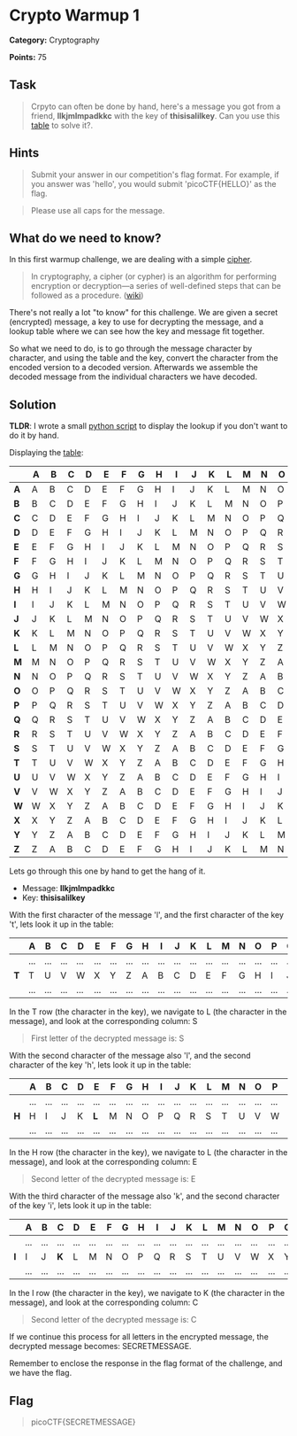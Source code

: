# Crypto Warmup 1

**Category:** Cryptography

**Points:** 75

## Task

> Crpyto can often be done by hand, here's a message you got from a friend, **llkjmlmpadkkc** with the key of **thisisalilkey**. Can you use this [table](Files/table.txt) to solve it?.  

## Hints

> Submit your answer in our competition's flag format. For example, if you answer was 'hello', you would submit 'picoCTF{HELLO}' as the flag.

> Please use all caps for the message.


## What do we need to know?

In this first warmup challenge, we are dealing with a simple [cipher](https://en.wikipedia.org/wiki/Cipher).

> In cryptography, a cipher (or cypher) is an algorithm for performing encryption or decryption—a series of well-defined steps that can be followed as a procedure. ([wiki](https://en.wikipedia.org/wiki/Cipher))

There's not really a lot "to know" for this challenge. 
We are given a secret (encrypted) message, a key to use for decrypting the message, and a lookup table where we can see how the key and message fit together. 

So what we need to do, is to go through the message character by character, and using the table and the key, convert the character from the encoded version to a decoded version. Afterwards we assemble the decoded message from the individual characters we have decoded.


## Solution

**TLDR**: I wrote a small [python script](./Solution/decypher.py) to display the lookup if you don't want to do it by hand.


Displaying the [table]():

|     |A|B|C|D|E|F|G|H|I|J|K|L|M|N|O|P|Q|R|S|T|U|V|W|X|Y|Z|
|-    |-|-|-|-|-|-|-|-|-|-|-|-|-|-|-|-|-|-|-|-|-|-|-|-|-|-|
|**A**|A|B|C|D|E|F|G|H|I|J|K|L|M|N|O|P|Q|R|S|T|U|V|W|X|Y|Z|
|**B**|B|C|D|E|F|G|H|I|J|K|L|M|N|O|P|Q|R|S|T|U|V|W|X|Y|Z|A|
|**C**|C|D|E|F|G|H|I|J|K|L|M|N|O|P|Q|R|S|T|U|V|W|X|Y|Z|A|B|
|**D**|D|E|F|G|H|I|J|K|L|M|N|O|P|Q|R|S|T|U|V|W|X|Y|Z|A|B|C|
|**E**|E|F|G|H|I|J|K|L|M|N|O|P|Q|R|S|T|U|V|W|X|Y|Z|A|B|C|D|
|**F**|F|G|H|I|J|K|L|M|N|O|P|Q|R|S|T|U|V|W|X|Y|Z|A|B|C|D|E|
|**G**|G|H|I|J|K|L|M|N|O|P|Q|R|S|T|U|V|W|X|Y|Z|A|B|C|D|E|F|
|**H**|H|I|J|K|L|M|N|O|P|Q|R|S|T|U|V|W|X|Y|Z|A|B|C|D|E|F|G|
|**I**|I|J|K|L|M|N|O|P|Q|R|S|T|U|V|W|X|Y|Z|A|B|C|D|E|F|G|H|
|**J**|J|K|L|M|N|O|P|Q|R|S|T|U|V|W|X|Y|Z|A|B|C|D|E|F|G|H|I|
|**K**|K|L|M|N|O|P|Q|R|S|T|U|V|W|X|Y|Z|A|B|C|D|E|F|G|H|I|J|
|**L**|L|M|N|O|P|Q|R|S|T|U|V|W|X|Y|Z|A|B|C|D|E|F|G|H|I|J|K|
|**M**|M|N|O|P|Q|R|S|T|U|V|W|X|Y|Z|A|B|C|D|E|F|G|H|I|J|K|L|
|**N**|N|O|P|Q|R|S|T|U|V|W|X|Y|Z|A|B|C|D|E|F|G|H|I|J|K|L|M|
|**O**|O|P|Q|R|S|T|U|V|W|X|Y|Z|A|B|C|D|E|F|G|H|I|J|K|L|M|N|
|**P**|P|Q|R|S|T|U|V|W|X|Y|Z|A|B|C|D|E|F|G|H|I|J|K|L|M|N|O|
|**Q**|Q|R|S|T|U|V|W|X|Y|Z|A|B|C|D|E|F|G|H|I|J|K|L|M|N|O|P|
|**R**|R|S|T|U|V|W|X|Y|Z|A|B|C|D|E|F|G|H|I|J|K|L|M|N|O|P|Q|
|**S**|S|T|U|V|W|X|Y|Z|A|B|C|D|E|F|G|H|I|J|K|L|M|N|O|P|Q|R|
|**T**|T|U|V|W|X|Y|Z|A|B|C|D|E|F|G|H|I|J|K|L|M|N|O|P|Q|R|S|
|**U**|U|V|W|X|Y|Z|A|B|C|D|E|F|G|H|I|J|K|L|M|N|O|P|Q|R|S|T|
|**V**|V|W|X|Y|Z|A|B|C|D|E|F|G|H|I|J|K|L|M|N|O|P|Q|R|S|T|U|
|**W**|W|X|Y|Z|A|B|C|D|E|F|G|H|I|J|K|L|M|N|O|P|Q|R|S|T|U|V|
|**X**|X|Y|Z|A|B|C|D|E|F|G|H|I|J|K|L|M|N|O|P|Q|R|S|T|U|V|W|
|**Y**|Y|Z|A|B|C|D|E|F|G|H|I|J|K|L|M|N|O|P|Q|R|S|T|U|V|W|X|
|**Z**|Z|A|B|C|D|E|F|G|H|I|J|K|L|M|N|O|P|Q|R|S|T|U|V|W|X|Y|

Lets go through this one by hand to get the hang of it.

* Message: **llkjmlmpadkkc**
* Key: **thisisalilkey**

With the first character of the message 'l', and the first character of the key 't', lets look it up in the table:

| |A|B|C|D|E|F|G|H|I|J|K|L|M|N|O|P|Q|R|S|T|U|V|W|X|Y|Z|
|-|-|-|-|-|-|-|-|-|-|-|-|-|-|-|-|-|-|-|-|-|-|-|-|-|-|-|
| |...|...|...|...|...|...|...|...|...|...|...|...|...|...|...|...|...|...|...|...|...|...|...|...|...|...|
|**T**|T|U|V|W|X|Y|Z|A|B|C|D|E|F|G|H|I|J|K|**L**|M|N|O|P|Q|R|S|
| |...|...|...|...|...|...|...|...|...|...|...|...|...|...|...|...|...|...|...|...|...|...|...|...|...|...|

In the T row (the character in the key), we navigate to L (the character in the message), and look at the corresponding column: S

> First letter of the decrypted message is: S

With the second character of the message also 'l', and the second character of the key 'h', lets look it up in the table:

| |A|B|C|D|E|F|G|H|I|J|K|L|M|N|O|P|Q|R|S|T|U|V|W|X|Y|Z|
|-|-|-|-|-|-|-|-|-|-|-|-|-|-|-|-|-|-|-|-|-|-|-|-|-|-|-|
| |...|...|...|...|...|...|...|...|...|...|...|...|...|...|...|...|...|...|...|...|...|...|...|...|...|...|
|**H**|H|I|J|K|**L**|M|N|O|P|Q|R|S|T|U|V|W|X|Y|Z|A|B|C|D|E|F|G|
| |...|...|...|...|...|...|...|...|...|...|...|...|...|...|...|...|...|...|...|...|...|...|...|...|...|...|

In the H row (the character in the key), we navigate to L (the character in the message), and look at the corresponding column: E

> Second letter of the decrypted message is: E

With the third character of the message also 'k', and the second character of the key 'i', lets look it up in the table:

| |A|B|C|D|E|F|G|H|I|J|K|L|M|N|O|P|Q|R|S|T|U|V|W|X|Y|Z|
|-|-|-|-|-|-|-|-|-|-|-|-|-|-|-|-|-|-|-|-|-|-|-|-|-|-|-|
| |...|...|...|...|...|...|...|...|...|...|...|...|...|...|...|...|...|...|...|...|...|...|...|...|...|...|
|**I**|I|J|**K**|L|M|N|O|P|Q|R|S|T|U|V|W|X|Y|Z|A|B|C|D|E|F|G|H|
| |...|...|...|...|...|...|...|...|...|...|...|...|...|...|...|...|...|...|...|...|...|...|...|...|...|...|

In the I row (the character in the key), we navigate to K (the character in the message), and look at the corresponding column: C

> Second letter of the decrypted message is: C

If we continue this process for all letters in the encrypted message, the decrypted message becomes: SECRETMESSAGE.

Remember to enclose the response in the flag format of the challenge, and we have the flag. 

## Flag

> picoCTF{SECRETMESSAGE}

 
